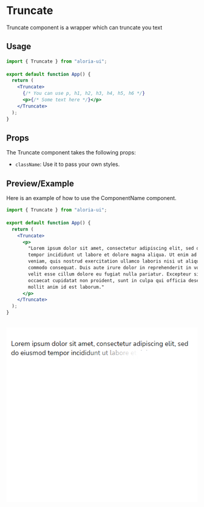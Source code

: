 # Truncate

<p>Truncate component is a wrapper which can truncate you text</p>

## Usage

```jsx
import { Truncate } from "aloria-ui";

export default function App() {
  return (
    <Truncate>
      {/* You can use p, h1, h2, h3, h4, h5, h6 */}
      <p>{/* Some text here */}</p>
    </Truncate>
  );
}
```

## Props

<p>

The Truncate component takes the following props:

<ul>

<li>

`className`: Use it to pass your own styles.

</li>

</ul>

</p>

## Preview/Example

<p>Here is an example of how to use the ComponentName component.</p>

```jsx
import { Truncate } from "aloria-ui";

export default function App() {
  return (
    <Truncate>
      <p>
        "Lorem ipsum dolor sit amet, consectetur adipiscing elit, sed do eiusmod
        tempor incididunt ut labore et dolore magna aliqua. Ut enim ad minim
        veniam, quis nostrud exercitation ullamco laboris nisi ut aliquip ex ea
        commodo consequat. Duis aute irure dolor in reprehenderit in voluptate
        velit esse cillum dolore eu fugiat nulla pariatur. Excepteur sint
        occaecat cupidatat non proident, sunt in culpa qui officia deserunt
        mollit anim id est laborum."
      </p>
    </Truncate>
  );
}
```

<br/>

<div style="display: flex; justify-content: center;" >
<img src="../../../media/Truncate.png" width="100%" />
</div>
